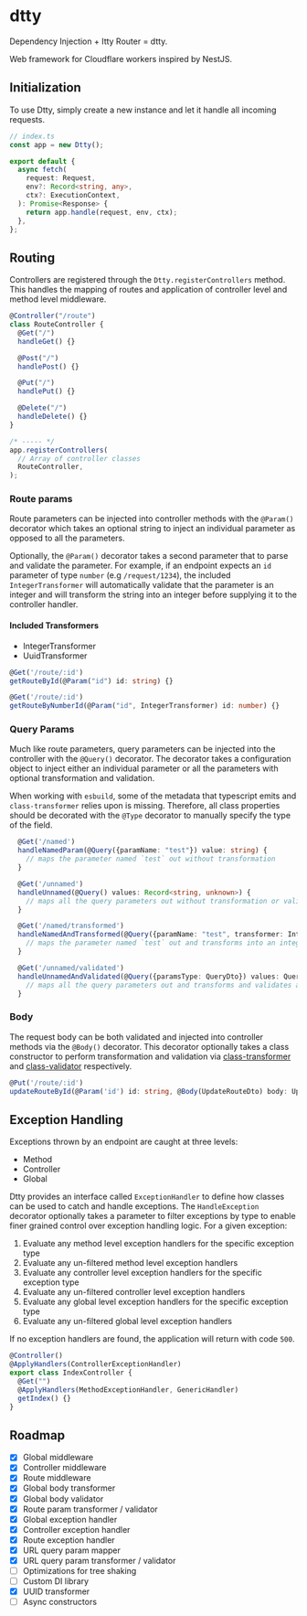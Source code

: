 # dtty

Dependency Injection + Itty Router = dtty.

Web framework for Cloudflare workers inspired by NestJS.

## Initialization

To use Dtty, simply create a new instance and let it handle all incoming requests.

```ts
// index.ts
const app = new Dtty();

export default {
  async fetch(
    request: Request,
    env?: Record<string, any>,
    ctx?: ExecutionContext,
  ): Promise<Response> {
    return app.handle(request, env, ctx);
  },
};
```

## Routing

Controllers are registered through the `Dtty.registerControllers` method. This handles the mapping of routes and application of controller level and method level middleware.

```ts
@Controller("/route")
class RouteController {
  @Get("/")
  handleGet() {}

  @Post("/")
  handlePost() {}

  @Put("/")
  handlePut() {}

  @Delete("/")
  handleDelete() {}
}

/* ----- */
app.registerControllers(
  // Array of controller classes
  RouteController,
);
```

### Route params

Route parameters can be injected into controller methods with the `@Param()` decorator which takes an optional string to inject an individual parameter as opposed to all the parameters.

Optionally, the `@Param()` decorator takes a second parameter that to parse and validate the parameter. For example, if an endpoint expects an `id` parameter of type `number` (e.g `/request/1234`), the included `IntegerTransformer` will automatically validate that the parameter is an integer and will transform the string into an integer before supplying it to the controller handler.

#### Included Transformers

- IntegerTransformer
- UuidTransformer

```ts
@Get('/route/:id')
getRouteById(@Param("id") id: string) {}

@Get('/route/:id')
getRouteByNumberId(@Param("id", IntegerTransformer) id: number) {}
```

### Query Params

Much like route parameters, query parameters can be injected into the controller with the `@Query()` decorator. The decorator takes a configuration object to inject either an individual parameter or all the parameters with optional transformation and validation.

When working with `esbuild`, some of the metadata that typescript emits and `class-transformer` relies upon is missing. Therefore, all class properties should be decorated with the `@Type` decorator to manually specify the type of the field.

```ts
  @Get('/named')
  handleNamedParam(@Query({paramName: "test"}) value: string) {
    // maps the parameter named `test` out without transformation
  }

  @Get('/unnamed')
  handleUnnamed(@Query() values: Record<string, unknown>) {
    // maps all the query parameters out without transformation or validation
  }

  @Get('/named/transformed')
  handleNamedAndTransformed(@Query({paramName: "test", transformer: IntegerTransformer}) value: number) {
    // maps the parameter named `test` out and transforms into an integer
  }

  @Get('/unnamed/validated')
  handleUnnamedAndValidated(@Query({paramsType: QueryDto}) values: QueryDto) {
    // maps all the query parameters out and transforms and validates against a class definition
  }
```

### Body

The request body can be both validated and injected into controller methods via the `@Body()` decorator. This decorator optionally takes a class constructor to perform transformation and validation via [class-transformer](https://www.npmjs.com/package/class-transformer) and [class-validator](https://www.npmjs.com/package/class-validator) respectively.

```ts
@Put('/route/:id')
updateRouteById(@Param('id') id: string, @Body(UpdateRouteDto) body: UpdateRouteDto) {}
```

## Exception Handling

Exceptions thrown by an endpoint are caught at three levels:

- Method
- Controller
- Global

Dtty provides an interface called `ExceptionHandler` to define how classes can be used to catch and handle exceptions. The `HandleException` decorator optionally takes a parameter to filter exceptions by type to enable finer grained control over exception handling logic. For a given exception:

1. Evaluate any method level exception handlers for the specific exception type
2. Evaluate any un-filtered method level exception handlers
3. Evaluate any controller level exception handlers for the specific exception type
4. Evaluate any un-filtered controller level exception handlers
5. Evaluate any global level exception handlers for the specific exception type
6. Evaluate any un-filtered global level exception handlers

If no exception handlers are found, the application will return with code `500`.

```ts
@Controller()
@ApplyHandlers(ControllerExceptionHandler)
export class IndexController {
  @Get("")
  @ApplyHandlers(MethodExceptionHandler, GenericHandler)
  getIndex() {}
}
```

## Roadmap

- [x] Global middleware
- [x] Controller middleware
- [x] Route middleware
- [x] Global body transformer
- [x] Global body validator
- [x] Route param transformer / validator
- [x] Global exception handler
- [x] Controller exception handler
- [x] Route exception handler
- [x] URL query param mapper
- [x] URL query param transformer / validator
- [ ] Optimizations for tree shaking
- [ ] Custom DI library
- [x] UUID transformer
- [ ] Async constructors
